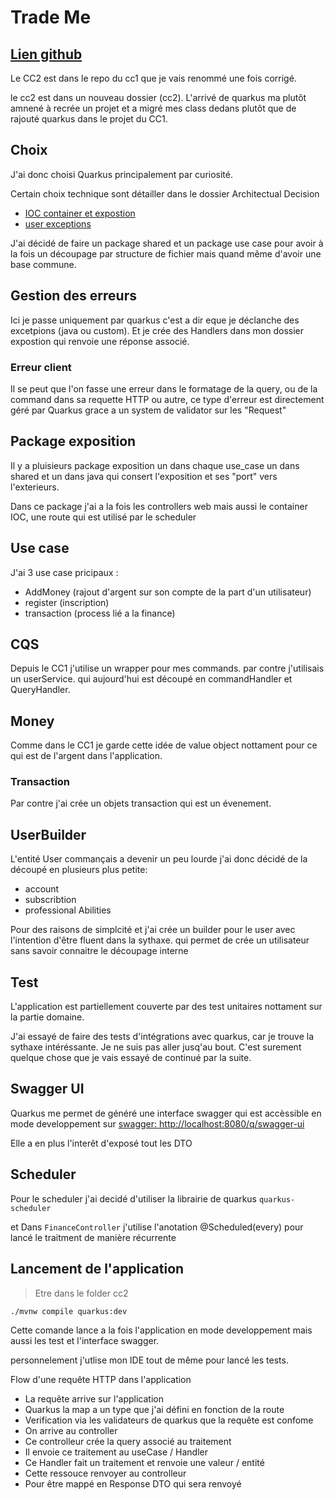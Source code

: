 # Trade Me

## [Lien github](<(https://github.com/SwannHERRERA/CC1-AL-4)>)

Le CC2 est dans le repo du cc1 que je vais renommé une fois corrigé.

le cc2 est dans un nouveau dossier (cc2). L'arrivé de quarkus ma plutôt amnené à recrée un projet et a migré mes class dedans plutôt que de rajouté quarkus dans le projet du CC1.

## Choix

J'ai donc choisi Quarkus principalement par curiosité.

Certain choix technique sont détailler dans le dossier Architectual Decision

- [IOC container et expostion](Architectural-Decision/Exposition_and_configuration.md)
- [user exceptions](Architectural-Decision/UserExceptions.md)

J'ai décidé de faire un package shared et un package use case pour avoir à la fois un découpage par structure de fichier mais quand même d'avoir une base commune.

## Gestion des erreurs

Ici je passe uniquement par quarkus c'est a dir eque je déclanche des excetpions (java ou custom). Et je crée des Handlers dans mon dossier expostion qui renvoie une réponse associé.

### Erreur client

Il se peut que l'on fasse une erreur dans le formatage de la query, ou de la command dans sa requette HTTP ou autre, ce type d'erreur est directement géré par Quarkus grace a un system de validator sur les "Request"

## Package exposition

Il y a pluisieurs package exposition un dans chaque use_case un dans shared et un dans java qui consert l'exposition et ses "port" vers l'exterieurs.

Dans ce package j'ai a la fois les controllers web mais aussi le container IOC, une route qui est utilisé par le scheduler

## Use case

J'ai 3 use case pricipaux :

- AddMoney (rajout d'argent sur son compte de la part d'un utilisateur)
- register (inscription)
- transaction (process lié a la finance)

## CQS

Depuis le CC1 j'utilise un wrapper pour mes commands.
par contre j'utilisais un userService. qui aujourd'hui est découpé en commandHandler et QueryHandler.

## Money

Comme dans le CC1 je garde cette idée de value object nottament pour ce qui est de l'argent dans l'application.

### Transaction

Par contre j'ai crée un objets transaction qui est un évenement.

## UserBuilder

L'entité User commançais a devenir un peu lourde j'ai donc décidé de la découpé en plusieurs plus petite:

- account
- subscribtion
- professional Abilities

Pour des raisons de simplcité et j'ai crée un builder pour le user avec l'intention d'être fluent dans la sythaxe.
qui permet de crée un utilisateur sans savoir connaitre le découpage interne

## Test

L'application est partiellement couverte par des test unitaires nottament sur la partie domaine.

J'ai essayé de faire des tests d'intégrations avec quarkus, car je trouve la sythaxe intéréssante. Je ne suis pas aller jusq'au bout. C'est surement quelque chose que je vais essayé de continué par la suite.

## Swagger UI

Quarkus me permet de généré une interface swagger qui est accèssible en mode developpement sur [swagger: http://localhost:8080/q/swagger-ui](http://localhost:8080/q/swagger-ui)

Elle a en plus l'interêt d'exposé tout les DTO

## Scheduler

Pour le scheduler j'ai decidé d'utiliser la librairie de quarkus `quarkus-scheduler`

et Dans `FinanceController` j'utilise l'anotation @Scheduled(every) pour lancé le traitment de manière récurrente

## Lancement de l'application

> Etre dans le folder cc2

```sh
./mvnw compile quarkus:dev
```

Cette comande lance a la fois l'application en mode developpement mais aussi les test et l'interface swagger.

personnelement j'utlise mon IDE tout de même pour lancé les tests.

Flow d'une requête HTTP dans l'application

- La requête arrive sur l'application
- Quarkus la map a un type que j'ai défini en fonction de la route
- Verification via les validateurs de quarkus que la requête est confome
- On arrive au controller
- Ce controlleur crée la query associé au traitement
- Il envoie ce traitement au useCase / Handler
- Ce Handler fait un traitement et renvoie une valeur / entité
- Cette ressouce renvoyer au controlleur
- Pour être mappé en Response DTO qui sera renvoyé
